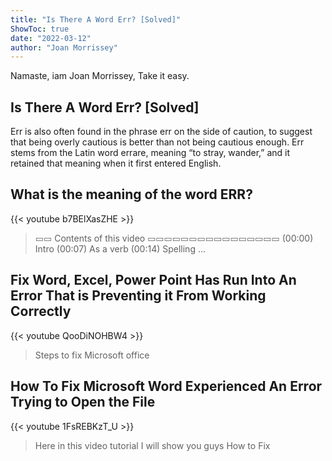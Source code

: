 ```yaml
---
title: "Is There A Word Err? [Solved]"
ShowToc: true 
date: "2022-03-12"
author: "Joan Morrissey" 
---
```


Namaste, iam Joan Morrissey, Take it easy.
## Is There A Word Err? [Solved]
Err is also often found in the phrase err on the side of caution, to suggest that being overly cautious is better than not being cautious enough. Err stems from the Latin word errare, meaning “to stray, wander,” and it retained that meaning when it first entered English.

## What is the meaning of the word ERR?
{{< youtube b7BElXasZHE >}}
>▭▭ Contents of this video ▭▭▭▭▭▭▭▭▭▭▭▭▭▭▭▭ (00:00) Intro (00:07) As a verb (00:14) Spelling ...

## Fix Word, Excel, Power Point Has Run Into An Error That is Preventing it From Working Correctly
{{< youtube QooDiNOHBW4 >}}
>Steps to fix Microsoft office 

## How To Fix Microsoft Word Experienced An Error Trying to Open the File
{{< youtube 1FsREBKzT_U >}}
>Here in this video tutorial I will show you guys How to Fix 

